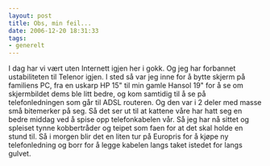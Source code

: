 ```yaml
---
layout: post
title: Obs, min feil...
date: 2006-12-20 18:31:33
tags: 
- generelt
---
```

I dag har vi vært uten Internett igjen her i gokk. Og jeg har forbannet ustabiliteten til Telenor igjen. I sted så var jeg inne for å bytte skjerm på familiens PC, fra en uskarp HP 15" til min gamle Hansol 19" for å se om skjermbildet dems ble litt bedre, og kom samtidig til å se på telefonledningen som går til ADSL routeren. Og den var i 2 deler med masse små bitemerker på seg. Så det ser ut til at kattene våre har hatt seg en bedre middag ved å spise opp telefonkabelen vår. Så jeg har nå sittet og spleiset tynne kobbertråder og teipet som faen for at det skal holde en stund til. Så i morgen blir det en liten tur på Europris for å kjøpe ny telefonledning og borr for å legge kabelen langs taket istedet for langs gulvet.
